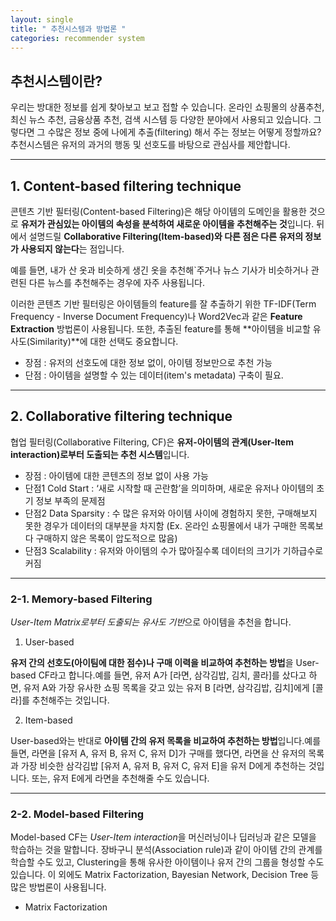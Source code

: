 ```yaml
---
layout: single
title: " 추천시스템과 방법론 "
categories: recommender system
---   
```

## 추천시스템이란?    

 우리는 방대한 정보를 쉽게 찾아보고 보고 접할 수 있습니다. 온라인 쇼핑몰의 상품추천, 최신 뉴스 추천, 금융상품 추천, 검색 시스템 등 다양한 분야에서 사용되고 있습니다. 그렇다면 그 수많은 정보 중에 나에게 추출(filtering) 해서 주는 정보는 어떻게 정할까요? 추천시스템은 유저의 과거의 행동 및 선호도를 바탕으로 관심사를 제안합니다. 

---
## 1. Content-based filtering technique

콘텐츠 기반 필터링(Content-based Filtering)은 해당 아이템의 도메인을 활용한 것으로 **유저가 관심있는 아이템의 속성을 분석하여 새로운 아이템을 추천해주는 것**입니다. 뒤에서 설명드릴 **Collaborative Filtering(Item-based)와 다른 점은 다른 유저의 정보가 사용되지 않는다**는 점입니다.

예를 들면, 내가 산 옷과 비슷하게 생긴 옷을 추천해`주거나 뉴스 기사가 비슷하거나 관련된 다른 뉴스를 추천해주는 경우에 자주 사용됩니다.

이러한 콘텐츠 기반 필터링은 아이템들의 feature를 잘 추출하기 위한 TF-IDF(Term Frequency - Inverse Document Frequency)나 Word2Vec과 같은 **Feature Extraction** 방법론이 사용됩니다. 또한, 추출된 feature를 통해 **아이템을 비교할 유사도(Similarity)**에 대한 선택도 중요합니다.

- 장점 : 유저의 선호도에 대한 정보 없이, 아이템 정보만으로 추천 가능
- 단점 : 아이템을 설명할 수 있는 데이터(item's metadata) 구축이 필요.


---

## 2. Collaborative filtering technique

협업 필터링(Collaborative Filtering, CF)은 **유저-아이템의 관계(User-Item interaction)로부터 도출되는 추천 시스템**입니다.

- 장점 : 아이템에 대한 콘텐츠의 정보 없이 사용 가능
- 단점1 Cold Start : ‘새로 시작할 때 곤란함’을 의미하며, 새로운 유저나 아이템의 초기 정보 부족의 문제점
- 단점2 Data Sparsity : 수 많은 유저와 아이템 사이에 경험하지 못한, 구매해보지 못한 경우가 데이터의 대부분을 차지함 (Ex. 온라인 쇼핑몰에서 내가 구매한 목록보다 구매하지 않은 목록이 압도적으로 많음)
- 단점3 Scalability : 유저와 아이템의 수가 많아질수록 데이터의 크기가 기하급수로 커짐


---
### 2-1. **Memory-based Filtering**

*User-Item Matrix로부터 도출되는 유사도 기반*으로 아이템을 추천을 합니다.   

1) User-based

**유저 간의 선호도(아이팀에 대한 점수)나 구매 이력을 비교하여 추천하는 방법**을 User-based CF라고 합니다.예를 들면, 유저 A가 [라면, 삼각김밥, 김치, 콜라]를 샀다고 하면, 유저 A와 가장 유사한 쇼핑 목록을 갖고 있는 유저 B [라면, 삼각김밥, 김치]에게 [콜라]를 추천해주는 것입니다.

2) Item-based

User-based와는 반대로 **아이템 간의 유저 목록을 비교하여 추천하는 방법**입니다.예를 들면, 라면을 [유저 A, 유저 B, 유저 C, 유저 D]가 구매를 했다면, 라면을 산 유저의 목록과 가장 비슷한 삼각김밥 [유저 A, 유저 B, 유저 C, 유저 E]을 유저 D에게 추천하는 것입니다. 또는, 유저 E에게 라면을 추천해줄 수도 있습니다.


---

### 2-2. **Model-based Filtering**

 Model-based CF는 *User-Item interaction*을 머신러닝이나 딥러닝과 같은 모델을 학습하는 것을 말합니다. 장바구니 분석(Association rule)과 같이 아이템 간의 관계를 학습할 수도 있고, Clustering을 통해 유사한 아이템이나 유저 간의 그룹을 형성할 수도 있습니다. 이 외에도 Matrix Factorization, Bayesian Network, Decision Tree 등 많은 방법론이 사용됩니다.

- Matrix Factorization


